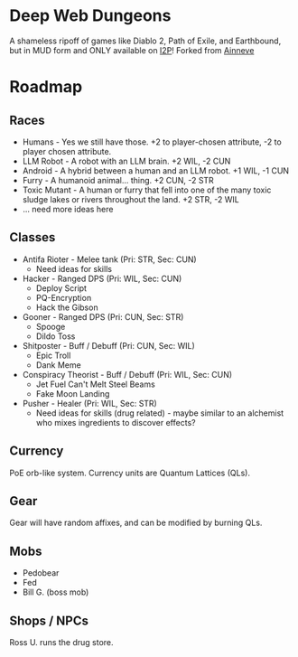 # Deep Web Dungeons

A shameless ripoff of games like Diablo 2, Path of Exile, and Earthbound, but in MUD form and ONLY available on [I2P](https://geti2p.net)!
Forked from [Ainneve](https://github.com/evennia/ainneve)

# Roadmap
## Races

* Humans - Yes we still have those. +2 to player-chosen attribute, -2 to player chosen attribute.
* LLM Robot - A robot with an LLM brain. +2 WIL, -2 CUN
* Android - A hybrid between a human and an LLM robot. +1 WIL, -1 CUN
* Furry - A humanoid animal... thing. +2 CUN, -2 STR
* Toxic Mutant - A human or furry that fell into one of the many toxic sludge lakes or rivers throughout the land. +2 STR, -2 WIL
* ... need more ideas here

## Classes

* Antifa Rioter - Melee tank (Pri: STR, Sec: CUN)
    * Need ideas for skills
* Hacker - Ranged DPS (Pri: WIL, Sec: CUN)
    * Deploy Script
    * PQ-Encryption
    * Hack the Gibson
* Gooner - Ranged DPS (Pri: CUN, Sec: STR)
    * Spooge
    * Dildo Toss
* Shitposter - Buff / Debuff (Pri: CUN, Sec: WIL)
    * Epic Troll
    * Dank Meme
* Conspiracy Theorist - Buff / Debuff (Pri: WIL, Sec: CUN)
    * Jet Fuel Can't Melt Steel Beams
    * Fake Moon Landing
* Pusher - Healer (Pri: WIL, Sec: STR)
    * Need ideas for skills (drug related) - maybe similar to an alchemist who mixes ingredients to discover effects?

## Currency

PoE orb-like system. Currency units are Quantum Lattices (QLs).

## Gear

Gear will have random affixes, and can be modified by burning QLs.

## Mobs

* Pedobear
* Fed
* Bill G. (boss mob)

## Shops / NPCs

Ross U. runs the drug store.
